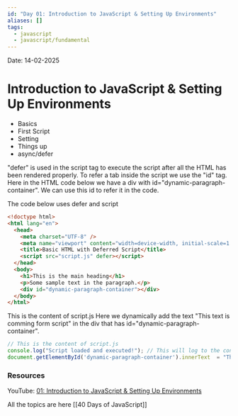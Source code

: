 ```yaml
---
id: "Day 01: Introduction to JavaScript & Setting Up Environments"
aliases: []
tags:
  - javascript
  - javascript/fundamental
---
```


Date: 14-02-2025

# Introduction to JavaScript & Setting Up Environments

- Basics
- First Script
- Setting
- Things up
- async/defer

"defer" is used in the script tag to execute the script after all the HTML has been rendered properly.
To refer a tab inside the script we use the "id" tag.
Here in the HTML code below we have a div with id="dynamic-paragraph-container".
We can use this id to refer it in the code.

The code below uses defer and script

```html
<!doctype html>
<html lang="en">
  <head>
    <meta charset="UTF-8" />
    <meta name="viewport" content="width=device-width, initial-scale=1.0" />
    <title>Basic HTML with Deferred Script</title>
    <script src="script.js" defer></script>
  </head>
  <body>
    <h1>This is the main heading</h1>
    <p>Some sample text in the paragraph.</p>
    <div id="dynamic-paragraph-container"></div>
  </body>
</html>
```

This is the content of script.js
Here we dynamically add the text "This text is comming form script" in the div that has id="dynamic-paragraph-container".

```JavaScript
// This is the content of script.js
console.log("Script loaded and executed!"); // This will log to the console
document.getElementById('dynamic-paragraph-container').innerText  = "This text is comming from script"
```

### Resources

YouTube: [01: Introduction to JavaScript & Setting Up Environments](https://www.youtube.com/watch?v=t8QXF85YovE&t=0s)

All the topics are here [[40 Days of JavaScript]]
